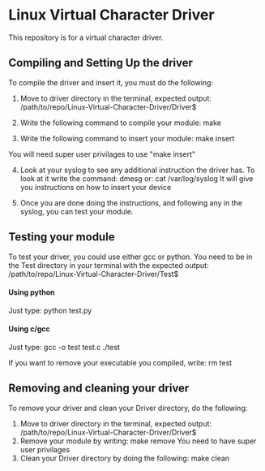 # Linux Virtual Character Driver

This repository is for a virtual character driver.

## Compiling and Setting Up the driver

To compile the driver and insert it, you must do the following:

1. Move to driver directory in the terminal, expected output:
	/path/to/repo/Linux-Virtual-Character-Driver/Driver$

2. Write the following command to compile your module:
	make

3. Write the following command to insert your module:
	make insert

You will need super user privilages to use "make insert"

4. Look at your syslog to see any additional instruction the driver has.
To look at it write the command: 
	dmesg
or:
	cat /var/log/syslog
It will give you instructions on how to insert your device

5. Once you are done doing the instructions, and following any in
the syslog, you can test your module.

## Testing your module

To test your driver, you could use either gcc or python.
You need to be in the Test directory in your terminal with the expected output:
	/path/to/repo/Linux-Virtual-Character-Driver/Test$

#### Using python

Just type:
	python test.py

#### Using c/gcc

Just type:
	gcc -o test test.c
	./test

If you want to remove your executable you compiled, write:
	rm test

## Removing and cleaning your driver

To remove your driver and clean your Driver directory, do the following:

1. Move to driver directory in the terminal, expected output:
	/path/to/repo/Linux-Virtual-Character-Driver/Driver$
2. Remove your module by writing:
	make remove
You need to have super user privilages
3. Clean your Driver directory by doing the following:
	make clean





